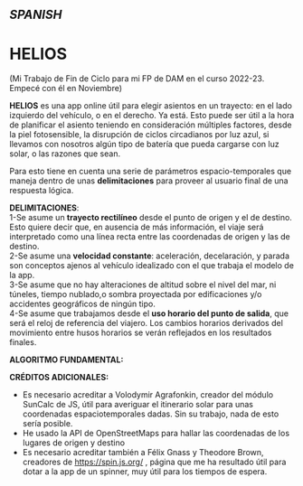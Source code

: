 ## *SPANISH*    
# HELIOS
(Mi Trabajo de Fin de Ciclo para mi FP de DAM en el curso 2022-23. Empecé con él en Noviembre)

**HELIOS** es una app online útil para elegir asientos en un trayecto: en el lado izquierdo del vehículo, o en el derecho. 
Ya está. 
Esto puede ser útil a la hora de planificar el asiento teniendo en consideración múltiples factores, desde la piel fotosensible, la disrupción de ciclos circadianos por luz azul, si llevamos con nosotros algún tipo de batería que pueda cargarse con luz solar, o las razones que sean.


Para esto tiene en cuenta una serie de parámetros espacio-temporales que maneja dentro de unas **delimitaciones** para proveer al usuario final de una respuesta lógica.

**DELIMITACIONES**:   
1-Se asume un **trayecto rectilíneo** desde el punto de origen y el de destino. Esto quiere decir que, en ausencia de más información, el viaje será interpretado como una línea recta entre las coordenadas de origen y las de destino.    
2-Se asume una **velocidad constante**: aceleración, decelaración, y parada son conceptos ajenos al vehículo idealizado con el que trabaja el modelo de la app.   
3-Se asume que no hay alteraciones de altitud sobre el nivel del mar, ni túneles, tiempo nublado,o sombra proyectada por edificaciones y/o accidentes geográficos de ningún tipo.   
4-Se asume que trabajamos desde el **uso horario del punto de salida**, que será el reloj de referencia del viajero. Los cambios horarios derivados del movimiento entre husos horarios se verán reflejados en los resultados finales.    

**ALGORITMO FUNDAMENTAL:**


**CRÉDITOS ADICIONALES:**   
+ Es necesario acreditar a Volodymir Agrafonkin, creador del módulo SunCalc de JS, útil para averiguar el itinerario solar para unas coordenadas espaciotemporales dadas. Sin su trabajo, nada de esto sería posible.
+ He usado la API de OpenStreetMaps para hallar las coordenadas de los lugares de origen y destino
+ Es necesario acreditar también a Félix Gnass y Theodore Brown, creadores de https://spin.js.org/ , página que me ha resultado útil para dotar a la app de un spinner, muy útil para los tiempos de espera.
